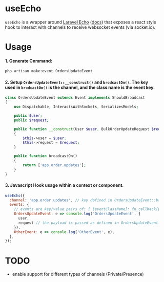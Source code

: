 # useEcho
`useEcho` is a wrapper around [Laravel Echo](https://github.com/laravel/echo) ([docs](https://laravel.com/docs/5.8/broadcasting)) that exposes a react style hook to interact with channels to receive websocket events (via socket.io).

# Usage

#### 1. Generate Command:
```sh
php artisan make:event OrdersUpdateEvent
```

#### 2. Setup `OrdersUpdateEvent::__construct()` and `brodcastOn()`. The key used in `brodcastOn()` is the channel, and the class name is the event key.

```php
class OrdersUpdateEvent extends Event implements ShouldBroadcast
{
    use Dispatchable, InteractsWithSockets, SerializesModels;

    public $user;
    public $request;

    public function __construct(User $user, BulkOrderUpdateRequest $request)
    {
        $this->user = $user;
        $this->request = $request;
    }

    public function broadcastOn()
    {
        return ['app.order.updates'];
    }
}
```

#### 3. Javascript Hook usage within a context or component.
```js
useEcho({
  channel: 'app.order.updates', // key defined in OrdersUpdateEvent::brodcastOn()
  events: {
    // events are key/value pairs of: { [eventClassName]: fn_callback(payload) }
    OrdersUpdateEvent: e => console.log('OrdersUpdateEvent', {
      user,
      request // the payload is passed as defined in OrdersUpdateEvent::__construct()
    }),
    OtherEvent: e => console.log('OtherEvent', e),
  },
});
```

# TODO
* enable support for different types of channels (Private/Presence)